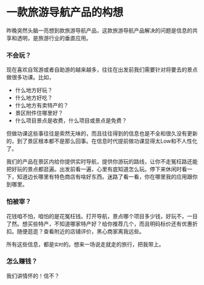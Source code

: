 一款旅游导航产品的构想
==========

昨晚突然头脑一亮想到款旅游导航产品，这款旅游导航产品解决的问题是信息的共享和透明，是旅游行业的垂直应用。

### 不会玩？

现在喜欢自驾游或者自助游的越来越多，往往在出发前我们需要针对将要去的景点做很多功课。比如，

- 什么地方好玩？
- 什么地方好吃？
- 什么地方有卖特产的？
- 景区附件住哪里好？
- 什么项目景点是收费，什么项目或景点是免费？

但做功课这些事往往是索然无味的，而且往往得到的信息也是不全和很久没有更新的，到了景区根本都不是那么回事。在信息时代提前做功课显得太Low和不人性化了。

我们的产品在景区内给你提供实时导航，提供你游玩的路线，让你不走冤枉路还能把好玩的景点都逛遍。出发前看一遍，心里有底知道怎么玩。停下来休闲时看一下，知道边长哪里有特色商店有啥好东西。迷路了看一看，你在哪里我的应用跟你到哪里。

### 怕被宰？

花钱咱不怕，咱怕的是花冤枉钱。打开导航，景点哪个项目多少钱，好玩不，一目了然。想买些特产，不知道哪家特产好？给你推荐几个，而且明码标价还有优惠折扣。随便逛逛？查看附近的店铺评价，黑心商家离我远些。

所有这些信息，都是`实时`的。想来一场说走就走的旅行，把我带上。

### 怎么赚钱？

我们讲情怀的！信不？
